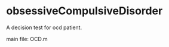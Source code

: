 obsessiveCompulsiveDisorder
===========================
A decision test for ocd patient.

main file: OCD.m
